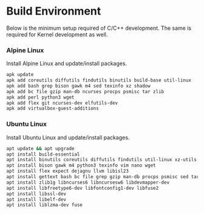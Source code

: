# Build Environment


Below is the minimum setup required of C/C++ development. The same is required for Kernel development as well.


### Alpine Linux

Install Alpine Linux and update/install packages.

```bash
apk update
apk add coreutils diffutils findutils binutils build-base util-linux
apk add bash grep bison gawk m4 sed texinfo xz shadow
apk add bc file gzip man-db ncurses procps psmisc tar zlib
apk add perl python3 wget
apk add flex git ncurses-dev elfutils-dev
apk add virtualbox-guest-additions
```



### Ubuntu Linux

Install Ubuntu Linux and update/install packages.

```bash
apt update && apt upgrade
apt install build-essential
apt install binutils coreutils diffutils findutils util-linux xz-utils util-linux
apt install bison gawk m4 python3 texinfo vim nano wget
apt install flex expect dejagnu llvm libisl23
apt install gettext bash bc file grep gzip man-db procps psmisc sed tar perl
apt install zlib1g libncurses6 libncursesw6 libdevmapper-dev
apt install libfreetype6-dev libfontconfig1-dev libfuse2
apt install libssl-dev
apt install libelf-dev
apt install liblzma-dev fuse
```